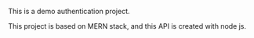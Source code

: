 This is a demo authentication project.

This project is based on MERN stack, and this API is created with node js.
